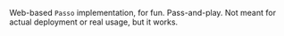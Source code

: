 Web-based `Passo` implementation, for fun. Pass-and-play. Not meant for actual deployment or real usage, but it works.
